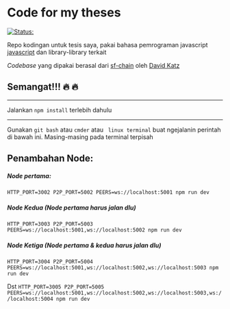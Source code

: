 # Code for my theses
[![Status:](https://img.shields.io/badge/Status-Ongoing--dev-blue.svg)](#Development)

Repo kodingan untuk tesis saya, pakai bahasa pemrograman javascript [javascript](https://developer.mozilla.org/en-US/docs/Web/JavaScript) dan library-library terkait

_Codebase_ yang dipakai berasal dari [sf-chain](https://github.com/15Dkatz/sf-chain) oleh [David Katz](https://davidtkatz.com/#/)

## Semangat!!! :fire: :fire:

---

Jalankan ```npm install``` terlebih dahulu

---

Gunakan ```git bash``` atau ```cmder``` atau ``` linux terminal``` buat ngejalanin perintah di bawah ini. Masing-masing pada terminal terpisah 


## Penambahan Node: 

##### Node pertama: 

```HTTP_PORT=3002 P2P_PORT=5002 PEERS=ws://localhost:5001 npm run dev```

##### Node Kedua (Node pertama harus jalan dlu) 

```HTTP_PORT=3003 P2P_PORT=5003 PEERS=ws://localhost:5001,ws://localhost:5002 npm run dev```

##### Node Ketiga (Node pertama & kedua harus jalan dlu) 

```HTTP_PORT=3004 P2P_PORT=5004 PEERS=ws://localhost:5001,ws://localhost:5002,ws://localhost:5003 npm run dev```

Dst
```HTTP_PORT=3005 P2P_PORT=5005 PEERS=ws://localhost:5001,ws://localhost:5002,ws://localhost:5003,ws://localhost:5004 npm run dev```
